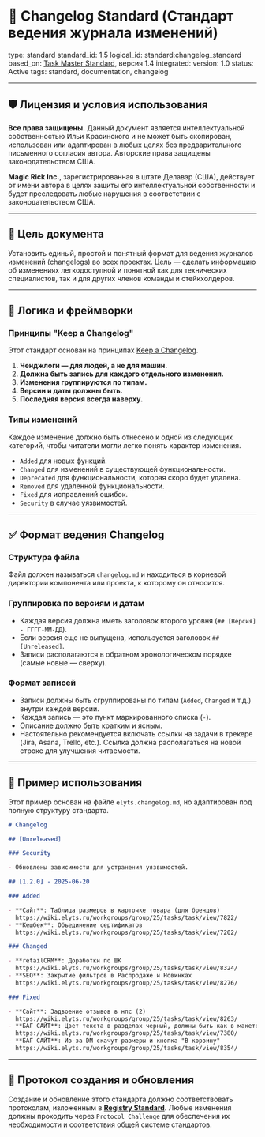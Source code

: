 # 📘 Changelog Standard (Стандарт ведения журнала изменений)

<!-- 🔒 PROTECTED SECTION: BEGIN -->

type: standard
standard_id: 1.5
logical_id: standard:changelog_standard
based_on: [Task Master Standard](abstract://standard:task_master_standard), версия 1.4
integrated:
version: 1.0
status: Active
tags: standard, documentation, changelog

<!-- 🔒 PROTECTED SECTION: END -->

---

## 🛡️ Лицензия и условия использования

**Все права защищены.** Данный документ является интеллектуальной собственностью Ильи Красинского и не может быть скопирован, использован или адаптирован в любых целях без предварительного письменного согласия автора. Авторские права защищены законодательством США.

**Magic Rick Inc.**, зарегистрированная в штате Делавэр (США), действует от имени автора в целях защиты его интеллектуальной собственности и будет преследовать любые нарушения в соответствии с законодательством США.

---

## 🎯 Цель документа

Установить единый, простой и понятный формат для ведения журналов изменений (changelogs) во всех проектах. Цель — сделать информацию об изменениях легкодоступной и понятной как для технических специалистов, так и для других членов команды и стейкхолдеров.

---

## 🧠 Логика и фреймворки

### Принципы "Keep a Changelog"

Этот стандарт основан на принципах [Keep a Changelog](https://keepachangelog.com/).

1. **Ченджлоги — для людей, а не для машин.**
2. **Должна быть запись для каждого отдельного изменения.**
3. **Изменения группируются по типам.**
4. **Версии и даты должны быть.**
5. **Последняя версия всегда наверху.**

### Типы изменений

Каждое изменение должно быть отнесено к одной из следующих категорий, чтобы читатели могли легко понять характер изменения.

- `Added` для новых функций.
- `Changed` для изменений в существующей функциональности.
- `Deprecated` для функциональности, которая скоро будет удалена.
- `Removed` для удаленной функциональности.
- `Fixed` для исправлений ошибок.
- `Security` в случае уязвимостей.

---

## ✅ Формат ведения Changelog

### Структура файла

Файл должен называться `changelog.md` и находиться в корневой директории компонента или проекта, к которому он относится.

### Группировка по версиям и датам

- Каждая версия должна иметь заголовок второго уровня (`## [Версия] - ГГГГ-ММ-ДД`).
- Если версия еще не выпущена, используется заголовок `## [Unreleased]`.
- Записи располагаются в обратном хронологическом порядке (самые новые — сверху).

### Формат записей

- Записи должны быть сгруппированы по типам (`Added`, `Changed` и т.д.) внутри каждой версии.
- Каждая запись — это пункт маркированного списка (`-`).
- Описание должно быть кратким и ясным.
- Настоятельно рекомендуется включать ссылки на задачи в трекере (Jira, Asana, Trello, etc.). Ссылка должна располагаться на новой строке для улучшения читаемости.

---

## 📝 Пример использования

Этот пример основан на файле `elyts.changelog.md`, но адаптирован под полную структуру стандарта.

```markdown
# Changelog

## [Unreleased]

### Security

- Обновлены зависимости для устранения уязвимостей.

## [1.2.0] - 2025-06-20

### Added

- **Сайт**: Таблица размеров в карточке товара (для брендов)
  https://wiki.elyts.ru/workgroups/group/25/tasks/task/view/7822/
- **Кешбек**: Объединение сертификатов
  https://wiki.elyts.ru/workgroups/group/25/tasks/task/view/7202/

### Changed

- **retailCRM**: Доработки по ШК
  https://wiki.elyts.ru/workgroups/group/25/tasks/task/view/8324/
- **SEO**: Закрытие фильтров в Распродаже и Новинках
  https://wiki.elyts.ru/workgroups/group/25/tasks/task/view/8276/

### Fixed

- **Сайт**: Задвоение отзывов в нпс (2)
  https://wiki.elyts.ru/workgroups/group/25/tasks/task/view/8263/
- **БАГ САЙТ**: Цвет текста в разделах черный, должны быть как в макете
  https://wiki.elyts.ru/workgroups/group/25/tasks/task/view/7380/
- **БАГ САЙТ**: Из-за DM скачут размеры и кнопка "В корзину"
  https://wiki.elyts.ru/workgroups/group/25/tasks/task/view/8354/
```

---

## 🤖 Протокол создания и обновления

Создание и обновление этого стандарта должно соответствовать протоколам, изложенным в **[Registry Standard](abstract://standard:registry_standard)**. Любые изменения должны проходить через `Protocol Challenge` для обеспечения их необходимости и соответствия общей системе стандартов.
